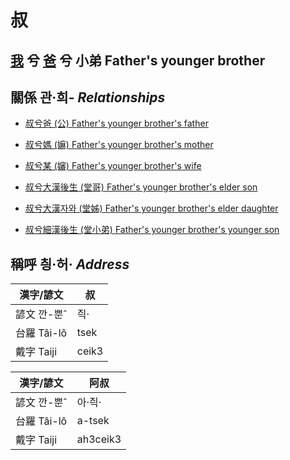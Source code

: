 # 叔
## [我](member1.md) 兮 [爸](member2.md) 兮 小弟 Father's younger brother

## 關係 관·희- _Relationships_

- [叔兮爸 (公) Father's younger brother's father](member8.md)

- [叔兮媽 (嫲) Father's younger brother's mother](member9.md)

- [叔兮某 (嬸) Father's younger brother's wife](member34.md)

- [叔兮大漢後生 (堂哥) Father's younger brother's elder son](member73.md)

- [叔兮大漢자와 (堂姊) Father's younger brother's elder daughter](member74.md)

- [叔兮細漢後生 (堂小弟) Father's younger brother's younger son](member75.md)



## 稱呼 칑·허· _Address_

漢字/諺文 | 叔
--- | ---
諺文 깐-뿐ˆ | 즥·
台羅 Tâi-lô | tsek
戴字 Taiji | ceik3


漢字/諺文 | 阿叔
--- | ---
諺文 깐-뿐ˆ | 아·즥·
台羅 Tâi-lô | a-tsek
戴字 Taiji | ah3ceik3



